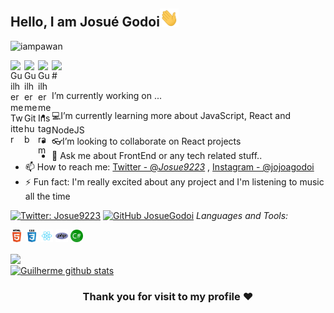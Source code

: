 ## Hello, I am Josué Godoi<img src="https://raw.githubusercontent.com/ABSphreak/ABSphreak/master/gifs/Hi.gif" width="30px">

<p align="left"> <img src="https://komarev.com/ghpvc/?username=JosueGodoi&label=Views&color=green&style=plastic" alt="iampawan" /> </p>

<a href="https://twitter.com/_Josue9223_">
  <img align="left" alt="Guilherme Twitter" width="22px" src="https://cdn.jsdelivr.net/npm/simple-icons@v3/icons/twitter.svg" />
</a>
<a href="https://github.com/JosueGodoi">
  <img align="left" alt="Guilherme Github" width="22px" src="https://cdn.jsdelivr.net/npm/simple-icons@v3/icons/github.svg" />
</a>
<a href="https://www.instagram.com/jojoagodoi/">
  <img align="left" alt="Guilherme Instagram" width="22px" src="https://cdn.jsdelivr.net/npm/simple-icons@v3/icons/instagram.svg" />
</a>
<a href="#">
  <img align="left" alt="#" width="22px" src="https://cdn.jsdelivr.net/npm/simple-icons@v3/icons/facebook.svg" />
</a>

<br/>
<br/>

I’m currently working on ...
- 💻I’m currently learning more about JavaScript, React and NodeJS
-  👓I’m looking to collaborate on React projects
- 💬 Ask me about FrontEnd or any tech related stuff..
- 📫 How to reach me: [Twitter - @_Josue9223_](https://twitter.com/_Josue9223_) , [Instagram - @jojoagodoi](https://www.instagram.com/jojoagodoi/)
- ⚡ Fun fact: I'm really excited about any project and I'm listening to music all the time

[![Twitter: _Josue9223_](https://img.shields.io/twitter/follow/_Josue9223_?style=social)](https://twitter.com/ghhc_)
[![GitHub JosueGodoi](https://img.shields.io/github/followers/JosueGodoi?label=follow&style=social)](https://github.com/ghenriquec)
*Languages and Tools:*  

<code><img height="20" src="https://raw.githubusercontent.com/github/explore/80688e429a7d4ef2fca1e82350fe8e3517d3494d/topics/html/html.png"></code>
<code><img height="20" src="https://raw.githubusercontent.com/github/explore/80688e429a7d4ef2fca1e82350fe8e3517d3494d/topics/css/css.png"></code>
<code><img height="20" src="https://raw.githubusercontent.com/github/explore/80688e429a7d4ef2fca1e82350fe8e3517d3494d/topics/react/react.png"></code>
<code><img height="20" src="https://raw.githubusercontent.com/github/explore/80688e429a7d4ef2fca1e82350fe8e3517d3494d/topics/php/php.png"></code>
<code><img height="20" src="https://raw.githubusercontent.com/github/explore/80688e429a7d4ef2fca1e82350fe8e3517d3494d/topics/csharp/csharp.png"></code>

<a href="https://github.com/JosueGodoi">
  <img align="center" src="https://github-readme-stats.vercel.app/api/top-langs/?username=JosueGodoi&theme=green&hide_langs_below=1" />
</a>
<br>
<a href="https://github.com/JosueGodoi">
 <img align="center" src="https://github-readme-stats.vercel.app/api?username=JosueGodoi&show_icons=true&theme=green&line_height=27" alt="Guilherme github stats"/>

</a>
<br>

<div align="center">

### Thank you for visit to my profile ❤️

</div>
